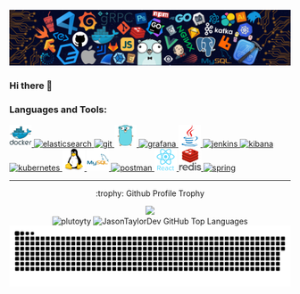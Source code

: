 ![](./image/header_.png)

### Hi there 👋

<!--
**plutoyty/plutoyty** is a ✨ _special_ ✨ repository because its `README.md` (this file) appears on your GitHub profile.

Here are some ideas to get you started:

- 🔭 I’m currently working on ...
- 🌱 I’m currently learning ...
- 👯 I’m looking to collaborate on ...
- 🤔 I’m looking for help with ...
- 💬 Ask me about ...
- 📫 How to reach me: ...
- 😄 Pronouns: ...
- ⚡ Fun fact: ...
-->

<h3 align="left">Languages and Tools:</h3>
<p align="left"> <a href="https://www.docker.com/" target="_blank"> <img src="https://raw.githubusercontent.com/devicons/devicon/master/icons/docker/docker-original-wordmark.svg" alt="docker" width="40" height="40"/> </a> <a href="https://www.elastic.co" target="_blank"> <img src="https://www.vectorlogo.zone/logos/elastic/elastic-icon.svg" alt="elasticsearch" width="40" height="40"/> </a> <a href="https://git-scm.com/" target="_blank"> <img src="https://www.vectorlogo.zone/logos/git-scm/git-scm-icon.svg" alt="git" width="40" height="40"/> </a> <a href="https://golang.org" target="_blank"> <img src="https://raw.githubusercontent.com/devicons/devicon/master/icons/go/go-original.svg" alt="go" width="40" height="40"/> </a> <a href="https://grafana.com" target="_blank"> <img src="https://www.vectorlogo.zone/logos/grafana/grafana-icon.svg" alt="grafana" width="40" height="40"/> </a> <a href="https://www.java.com" target="_blank"> <img src="https://raw.githubusercontent.com/devicons/devicon/master/icons/java/java-original.svg" alt="java" width="40" height="40"/> </a> <a href="https://www.jenkins.io" target="_blank"> <img src="https://www.vectorlogo.zone/logos/jenkins/jenkins-icon.svg" alt="jenkins" width="40" height="40"/> </a> <a href="https://www.elastic.co/kibana" target="_blank"> <img src="https://www.vectorlogo.zone/logos/elasticco_kibana/elasticco_kibana-icon.svg" alt="kibana" width="40" height="40"/> </a> <a href="https://kubernetes.io" target="_blank"> <img src="https://www.vectorlogo.zone/logos/kubernetes/kubernetes-icon.svg" alt="kubernetes" width="40" height="40"/> </a> <a href="https://www.linux.org/" target="_blank"> <img src="https://raw.githubusercontent.com/devicons/devicon/master/icons/linux/linux-original.svg" alt="linux" width="40" height="40"/> </a> <a href="https://www.mysql.com/" target="_blank"> <img src="https://raw.githubusercontent.com/devicons/devicon/master/icons/mysql/mysql-original-wordmark.svg" alt="mysql" width="40" height="40"/> </a> <a href="https://postman.com" target="_blank"> <img src="https://www.vectorlogo.zone/logos/getpostman/getpostman-icon.svg" alt="postman" width="40" height="40"/> </a> <a href="https://reactjs.org/" target="_blank"> <img src="https://raw.githubusercontent.com/devicons/devicon/master/icons/react/react-original-wordmark.svg" alt="react" width="40" height="40"/> </a> <a href="https://redis.io" target="_blank"> <img src="https://raw.githubusercontent.com/devicons/devicon/master/icons/redis/redis-original-wordmark.svg" alt="redis" width="40" height="40"/> </a> <a href="https://spring.io/" target="_blank"> <img src="https://www.vectorlogo.zone/logos/springio/springio-icon.svg" alt="spring" width="40" height="40"/> </a> </p>
<hr>

<div align="center">
<summary>:trophy: Github Profile Trophy</summary>
</div></p>
<div align="center"> <img src="https://github-profile-trophy.vercel.app/?username=plutoyty&no-frame=true" /> </div>

<div  align="center">
   <img src="https://github-readme-stats.vercel.app/api?username=plutoyty&show_icons=true&theme=Gradient&cache_seconds=1800&locale=en" alt="plutoyty" />  <img height="180em" src="https://github-profile-summary-cards.vercel.app/api/cards/repos-per-language?username=plutoyty&theme=Gradient" 
    alt="JasonTaylorDev GitHub Top Languages" />
</div>

<picture>
  <source media="(prefers-color-scheme: dark)" srcset="https://raw.githubusercontent.com/plutoyty/plutoyty/output/github-contribution-grid-snake-dark.svg">
  <source media="(prefers-color-scheme: light)" srcset="https://raw.githubusercontent.com/plutoyty/plutoyty/output/github-contribution-grid-snake.svg">
  <img alt="github contribution grid snake animation" src="https://raw.githubusercontent.com/plutoyty/plutoyty/output/github-contribution-grid-snake.svg">
</picture>

<!--
![image](https://camo.githubusercontent.com/e35b28de86d5a6af6d1c6cc7dda9f1e90b79c0b52ae83163e4e095fd70d5c40c/68747470733a2f2f6d65646961332e67697068792e636f6d2f6d656469612f5a4e356f6b50623339355437472f67697068792e676966)
-->
